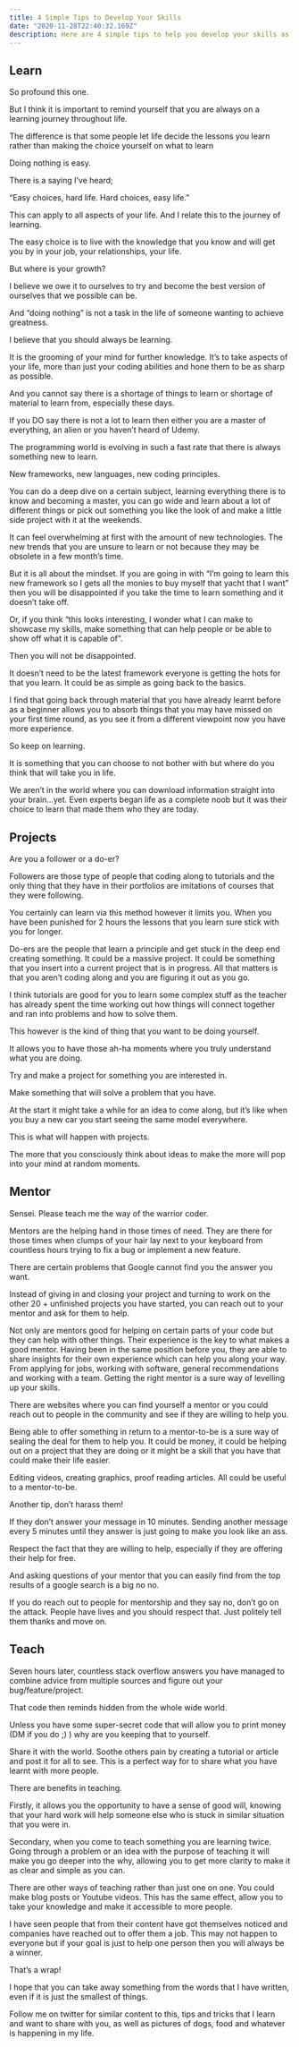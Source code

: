 ```yaml
---
title: 4 Simple Tips to Develop Your Skills
date: "2020-11-28T22:40:32.169Z"
description: Here are 4 simple tips to help you develop your skills as a developer.
---
```


## Learn

So profound this one.

But I think it is important to remind yourself that you are always on a learning journey throughout life.

The difference is that some people let life decide the lessons you learn rather than making the choice yourself on what to learn

Doing nothing is easy.

There is a saying I’ve heard;

“Easy choices, hard life. Hard choices, easy life.”

This can apply to all aspects of your life. And I relate this to the journey of learning.

The easy choice is to live with the knowledge that you know and will get you by in your job, your relationships, your life.

But where is your growth?

I believe we owe it to ourselves to try and become the best version of ourselves that we possible can be.

And “doing nothing” is not a task in the life of someone wanting to achieve greatness.

I believe that you should always be learning.

It is the grooming of your mind for further knowledge. It’s to take aspects of your life, more than just your coding abilities and hone them to be as sharp as possible.

And you cannot say there is a shortage of things to learn or shortage of material to learn from, especially these days.

If you DO say there is not a lot to learn then either you are a master of everything, an alien or you haven’t heard of Udemy.

The programming world is evolving in such a fast rate that there is always something new to learn.

New frameworks, new languages, new coding principles.

You can do a deep dive on a certain subject, learning everything there is to know and becoming a master, you can go wide and learn about a lot of different things or pick out something you like the look of and make a little side project with it at the weekends.

It can feel overwhelming at first with the amount of new technologies. The new trends that you are unsure to learn or not because they may be obsolete in a few month’s time.

But it is all about the mindset. If you are going in with “I’m going to learn this new framework so I gets all the monies to buy myself that yacht that I want” then you will be disappointed if you take the time to learn something and it doesn’t take off.

Or, if you think “this looks interesting, I wonder what I can make to showcase my skills, make something that can help people or be able to show off what it is capable of”.

Then you will not be disappointed.

It doesn’t need to be the latest framework everyone is getting the hots for that you learn. It could be as simple as going back to the basics.

I find that going back through material that you have already learnt before as a beginner allows you to absorb things that you may have missed on your first time round, as you see it from a different viewpoint now you have more experience.

So keep on learning.

It is something that you can choose to not bother with but where do you think that will take you in life.

We aren’t in the world where you can download information straight into your brain…yet. Even experts began life as a complete noob but it was their choice to learn that made them who they are today.

## Projects

Are you a follower or a do-er?

Followers are those type of people that coding along to tutorials and the only thing that they have in their portfolios are imitations of courses that they were following.

You certainly can learn via this method however it limits you. When you have been punished for 2 hours the lessons that you learn sure stick with you for longer.

Do-ers are the people that learn a principle and get stuck in the deep end creating something. It could be a massive project. It could be something that you insert into a current project that is in progress. All that matters is that you aren’t coding along and you are figuring it out as you go.

I think tutorials are good for you to learn some complex stuff as the teacher has already spent the time working out how things will connect together and ran into problems and how to solve them.

This however is the kind of thing that you want to be doing yourself.

It allows you to have those ah-ha moments where you truly understand what you are doing.

Try and make a project for something you are interested in.

Make something that will solve a problem that you have.

At the start it might take a while for an idea to come along, but it’s like when you buy a new car you start seeing the same model everywhere.

This is what will happen with projects.

The more that you consciously think about ideas to make the more will pop into your mind at random moments.

## Mentor

Sensei. Please teach me the way of the warrior coder.

Mentors are the helping hand in those times of need. They are there for those times when clumps of your hair lay next to your keyboard from countless hours trying to fix a bug or implement a new feature.

There are certain problems that Google cannot find you the answer you want.

Instead of giving in and closing your project and turning to work on the other 20 + unfinished projects you have started, you can reach out to your mentor and ask for them to help.

Not only are mentors good for helping on certain parts of your code but they can help with other things. Their experience is the key to what makes a good mentor. Having been in the same position before you, they are able to share insights for their own experience which can help you along your way. From applying for jobs, working with software, general recommendations and working with a team. Getting the right mentor is a sure way of levelling up your skills.

There are websites where you can find yourself a mentor or you could reach out to people in the community and see if they are willing to help you.

Being able to offer something in return to a mentor-to-be is a sure way of sealing the deal for them to help you. It could be money, it could be helping out on a project that they are doing or it might be a skill that you have that could make their life easier.

Editing videos, creating graphics, proof reading articles. All could be useful to a mentor-to-be.

Another tip, don’t harass them!

If they don’t answer your message in 10 minutes. Sending another message every 5 minutes until they answer is just going to make you look like an ass.

Respect the fact that they are willing to help, especially if they are offering their help for free.

And asking questions of your mentor that you can easily find from the top results of a google search is a big no no.

If you do reach out to people for mentorship and they say no, don’t go on the attack. People have lives and you should respect that. Just politely tell them thanks and move on.

## Teach

Seven hours later, countless stack overflow answers you have managed to combine advice from multiple sources and figure out your bug/feature/project.

That code then reminds hidden from the whole wide world.

Unless you have some super-secret code that will allow you to print money (DM if you do ;) ) why are you keeping that to yourself.

Share it with the world. Soothe others pain by creating a tutorial or article and post it for all to see. This is a perfect way for to share what you have learnt with more people.

There are benefits in teaching.

Firstly, it allows you the opportunity to have a sense of good will, knowing that your hard work will help someone else who is stuck in similar situation that you were in.

Secondary, when you come to teach something you are learning twice. Going through a problem or an idea with the purpose of teaching it will make you go deeper into the why, allowing you to get more clarity to make it as clear and simple as you can.

There are other ways of teaching rather than just one on one. You could make blog posts or Youtube videos. This has the same effect, allow you to take your knowledge and make it accessible to more people.

I have seen people that from their content have got themselves noticed and companies have reached out to offer them a job. This may not happen to everyone but if your goal is just to help one person then you will always be a winner.

That’s a wrap!

I hope that you can take away something from the words that I have written, even if it is just the smallest of things.

Follow me on twitter for similar content to this, tips and tricks that I learn and want to share with you, as well as pictures of dogs, food and whatever is happening in my life.